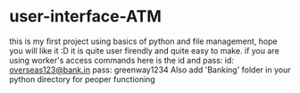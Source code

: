 # user-interface-ATM
this is my first project using basics of python and file management, hope you will like it :D
it is quite user firendly and quite easy to make.
if you are using worker's access commands here is the id and pass:
id: overseas123@bank.in
pass: greenway1234
Also add 'Banking' folder in your python directory for peoper functioning
